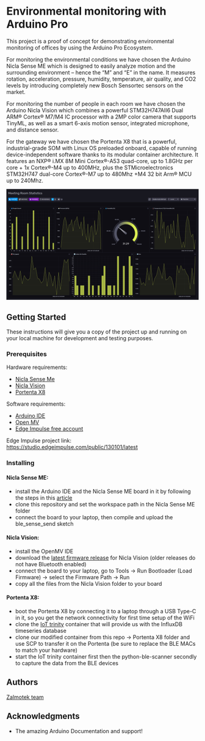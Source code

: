 # Environmental monitoring with Arduino Pro

This project is a proof of concept for demonstrating environmental monitoring of offices by using the Arduino Pro Ecosystem.

For monitoring the environmental conditions we have chosen the Arduino Nicla Sense ME which is designed to easily analyze motion and the surrounding environment – hence the “M” and “E” in the name. It measures rotation, acceleration, pressure, humidity, temperature, air quality, and CO2 levels by introducing completely new Bosch Sensortec sensors on the market.

For monitoring the number of people in each room we have chosen the Arduino Nicla Vision which combines a powerful STM32H747AII6 Dual ARM® Cortex® M7/M4 IC processor with a 2MP color camera that supports TinyML, as well as a smart 6-axis motion sensor, integrated microphone, and distance sensor.

For the gateway we have chosen the Portenta X8 that is a powerful, industrial-grade SOM with Linux OS preloaded onboard, capable of running device-independent software thanks to its modular container architecture. It features an NXP® i.MX 8M Mini Cortex®-A53 quad-core, up to 1.8GHz per core + 1x Cortex®-M4 up to 400MHz, plus the STMicroelectronics STM32H747 dual-core Cortex®-M7 up to 480Mhz +M4 32 bit Arm® MCU up to 240Mhz.

![InfluxDB Dashboard with the collected data](dashboard.jpg)

## Getting Started

These instructions will give you a copy of the project up and running on your local machine for development and testing purposes. 

### Prerequisites

Hardware requirements: 
- [Nicla Sense Me](https://www.arduino.cc/pro/hardware/product/nicla-sense-me)
- [Nicla Vision](https://www.arduino.cc/pro/hardware/product/nicla-vision)
- [Portenta X8](https://www.arduino.cc/pro/hardware/product/portenta-x8)


Software requirements: 
- [Arduino IDE](https://www.arduino.cc/en/software)
- [Open MV](https://openmv.io/pages/download)
- [Edge Impulse free account](https://studio.edgeimpulse.com/signup)

Edge Impulse project link: https://studio.edgeimpulse.com/public/130101/latest

### Installing

#### Nicla Sense ME:
- install the Arduino IDE and the Nicla Sense ME board in it by following the steps in this [article](https://docs.arduino.cc/tutorials/nicla-sense-me/getting-started)
- clone this repository and set the workspace path in the Nicla Sense ME folder
- connect the board to your laptop, then compile and upload the ble_sense_send sketch

#### Nicla Vision:
- install the OpenMV IDE
- download the [latest firmware release](https://github.com/openmv/openmv/releases/tag/v4.3.3) for Nicla Vision (older releases do not have Bluetooth enabled)
- connect the board to your laptop, go to Tools -> Run Bootloader (Load Firmware) -> select the Firmware Path -> Run
- copy all the files from the Nicla Vision folder to your board

#### Portenta X8:
- boot the Portenta X8 by connecting it to a laptop through a USB Type-C in it, so you get the network connectivity for first time setup of the WiFi
- clone the [IoT trinity](https://github.com/arduino/portenta-containers/tree/release/iot-trinity) container that will provide us with the InfluxDB timeseries database
- clone our modified container from this repo -> Portenta X8 folder and use SCP to transfer it on the Portenta (be sure to replace the BLE MACs to match your hardware)
- start the IoT trinity container first then the python-ble-scanner secondly to capture the data from the BLE devices

## Authors
   [Zalmotek team](https://zalmotek.com/)

## Acknowledgments
  - The amazing Arduino Documentation and support!


